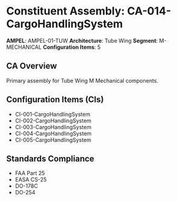 # Constituent Assembly: CA-014-CargoHandlingSystem

**AMPEL**: AMPEL-01-TUW
**Architecture**: Tube Wing
**Segment**: M-MECHANICAL
**Configuration Items**: 5

## CA Overview
Primary assembly for Tube Wing M Mechanical components.

## Configuration Items (CIs)
- CI-001-CargoHandlingSystem
- CI-002-CargoHandlingSystem
- CI-003-CargoHandlingSystem
- CI-004-CargoHandlingSystem
- CI-005-CargoHandlingSystem

## Standards Compliance
- FAA Part 25
- EASA CS-25
- DO-178C
- DO-254
